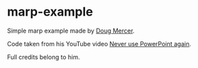 # marp-example

Simple marp example made by [Doug Mercer](https://www.youtube.com/@dougmercer).

Code taken from his YouTube video [Never use PowerPoint again](https://youtu.be/EzQ-p41wNEE).

Full credits belong to him.